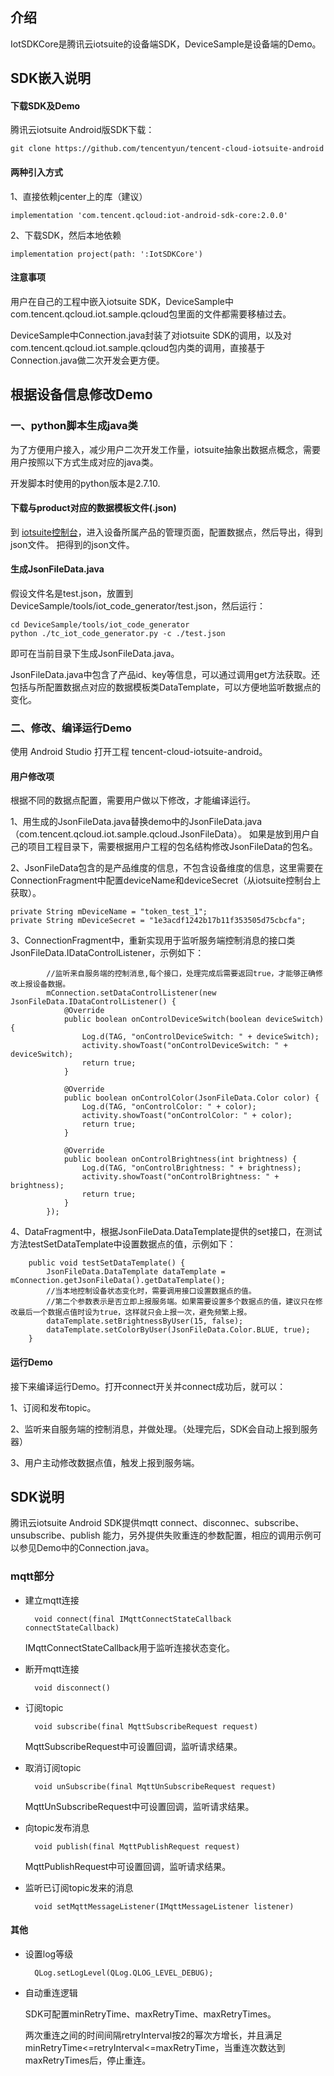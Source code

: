 
## 介绍

IotSDKCore是腾讯云iotsuite的设备端SDK，DeviceSample是设备端的Demo。

## SDK嵌入说明

#### 下载SDK及Demo

腾讯云iotsuite Android版SDK下载：

    git clone https://github.com/tencentyun/tencent-cloud-iotsuite-android

#### 两种引入方式

1、直接依赖jcenter上的库（建议）

    implementation 'com.tencent.qcloud:iot-android-sdk-core:2.0.0'

2、下载SDK，然后本地依赖

    implementation project(path: ':IotSDKCore')

#### 注意事项

用户在自己的工程中嵌入iotsuite SDK，DeviceSample中com.tencent.qcloud.iot.sample.qcloud包里面的文件都需要移植过去。

DeviceSample中Connection.java封装了对iotsuite SDK的调用，以及对com.tencent.qcloud.iot.sample.qcloud包内类的调用，直接基于Connection.java做二次开发会更方便。

## 根据设备信息修改Demo

### 一、python脚本生成java类

为了方便用户接入，减少用户二次开发工作量，iotsuite抽象出数据点概念，需要用户按照以下方式生成对应的java类。

开发脚本时使用的python版本是2.7.10.

#### 下载与product对应的数据模板文件(.json)

到 [iotsuite控制台](https://console.cloud.tencent.com/iotsuite/product)，进入设备所属产品的管理页面，配置数据点，然后导出，得到json文件。
把得到的json文件。

#### 生成JsonFileData.java

假设文件名是test.json，放置到 DeviceSample/tools/iot_code_generator/test.json，然后运行：

    cd DeviceSample/tools/iot_code_generator
    python ./tc_iot_code_generator.py -c ./test.json

即可在当前目录下生成JsonFileData.java。

JsonFileData.java中包含了产品id、key等信息，可以通过调用get方法获取。还包括与所配置数据点对应的数据模板类DataTemplate，可以方便地监听数据点的变化。

### 二、修改、编译运行Demo

使用 Android Studio 打开工程 tencent-cloud-iotsuite-android。

#### 用户修改项

根据不同的数据点配置，需要用户做以下修改，才能编译运行。

1、用生成的JsonFileData.java替换demo中的JsonFileData.java（com.tencent.qcloud.iot.sample.qcloud.JsonFileData）。
如果是放到用户自己的项目工程目录下，需要根据用户工程的包名结构修改JsonFileData的包名。

2、JsonFileData包含的是产品维度的信息，不包含设备维度的信息，这里需要在ConnectionFragment中配置deviceName和deviceSecret（从iotsuite控制台上获取）。

    private String mDeviceName = "token_test_1";
    private String mDeviceSecret = "1e3acdf1242b17b11f353505d75cbcfa";

3、ConnectionFragment中，重新实现用于监听服务端控制消息的接口类JsonFileData.IDataControlListener，示例如下：

```
        //监听来自服务端的控制消息,每个接口，处理完成后需要返回true，才能够正确修改上报设备数据。
        mConnection.setDataControlListener(new JsonFileData.IDataControlListener() {
            @Override
            public boolean onControlDeviceSwitch(boolean deviceSwitch) {
                Log.d(TAG, "onControlDeviceSwitch: " + deviceSwitch);
                activity.showToast("onControlDeviceSwitch: " + deviceSwitch);
                return true;
            }

            @Override
            public boolean onControlColor(JsonFileData.Color color) {
                Log.d(TAG, "onControlColor: " + color);
                activity.showToast("onControlColor: " + color);
                return true;
            }

            @Override
            public boolean onControlBrightness(int brightness) {
                Log.d(TAG, "onControlBrightness: " + brightness);
                activity.showToast("onControlBrightness: " + brightness);
                return true;
            }
        });
```

4、DataFragment中，根据JsonFileData.DataTemplate提供的set接口，在测试方法testSetDataTemplate中设置数据点的值，示例如下：

```
    public void testSetDataTemplate() {
        JsonFileData.DataTemplate dataTemplate = mConnection.getJsonFileData().getDataTemplate();
        //当本地控制设备状态变化时，需要调用接口设置数据点的值。
        //第二个参数表示是否立即上报服务端。如果需要设置多个数据点的值，建议只在修改最后一个数据点值时设为true，这样就只会上报一次，避免频繁上报。
        dataTemplate.setBrightnessByUser(15, false);
        dataTemplate.setColorByUser(JsonFileData.Color.BLUE, true);
    }
```

#### 运行Demo

接下来编译运行Demo。打开connect开关并connect成功后，就可以：

1、订阅和发布topic。

2、监听来自服务端的控制消息，并做处理。（处理完后，SDK会自动上报到服务器）

3、用户主动修改数据点值，触发上报到服务端。

## SDK说明

腾讯云iotsuite Android SDK提供mqtt connect、disconnec、subscribe、unsubscribe、publish 能力，另外提供失败重连的参数配置，相应的调用示例可以参见Demo中的Connection.java。

### mqtt部分

- 建立mqtt连接

        void connect(final IMqttConnectStateCallback connectStateCallback)
    
    IMqttConnectStateCallback用于监听连接状态变化。

- 断开mqtt连接

        void disconnect()
    
- 订阅topic

        void subscribe(final MqttSubscribeRequest request)

    MqttSubscribeRequest中可设置回调，监听请求结果。

- 取消订阅topic

        void unSubscribe(final MqttUnSubscribeRequest request)

    MqttUnSubscribeRequest中可设置回调，监听请求结果。

- 向topic发布消息

        void publish(final MqttPublishRequest request)

    MqttPublishRequest中可设置回调，监听请求结果。

- 监听已订阅topic发来的消息

        void setMqttMessageListener(IMqttMessageListener listener)


#### 其他

- 设置log等级

        QLog.setLogLevel(QLog.QLOG_LEVEL_DEBUG);

- 自动重连逻辑

    SDK可配置minRetryTime、maxRetryTime、maxRetryTimes。

    两次重连之间的时间间隔retryInterval按2的幂次方增长，并且满足 minRetryTime<=retryInterval<=maxRetryTime，当重连次数达到maxRetryTimes后，停止重连。